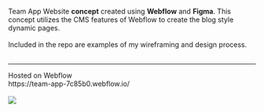 
Team App Website **concept** created using **Webflow** and **Figma**.  This concept utilizes the CMS features of Webflow to create the blog style dynamic pages.
<br>
<br>
Included in the repo are examples of my wireframing and design process.
<br>
<br>
<hr>
Hosted on Webflow
<br>
https://team-app-7c85b0.webflow.io/
<br>
<br>
<img src="https://github.com/ps104/team-app-concept/blob/78aeea0d51867ed55d9d8a451d1d04a4b268e8ae/HP%20Design.jpg">






